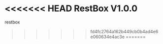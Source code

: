 <<<<<<< HEAD
RestBox V1.0.0
=======
restbox
>>>>>>> fd4fc2764a162b449cb0b4ad4e6e060634e4ac3e
=======